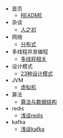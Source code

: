* 首页
    * [README](README.md)
* 杂谈
  * [人之初](helloword.md)
* 网络
  * [分布式](network.md)
* 多线程并发编程
  * [多线程相关](multiThread.md)
* 设计模式
  * [23种设计模式](designPattern.md)
* JVM
  * [虚拟机](JVM.md)
* 算法
  * [算法与数据结构](algorithm.md)
* redis
  * [浅谈redis](redis.md)
* kafka
  * [浅谈kafka](kafka.md)
